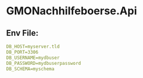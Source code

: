 # GMONachhilfeboerse.Api

## Env File:

```yml
DB_HOST=myserver.tld
DB_PORT=3306
DB_USERNAME=mydbuser
DB_PASSWORD=mydbuserpassword
DB_SCHEMA=myschema
```
